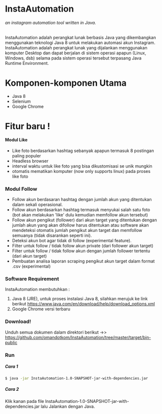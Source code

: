 # InstaAutomation
###### an instagram automation tool written in Java.

InstaAutomation adalah perangkat lunak berbasis Java yang dikembangkan menggunakan teknologi Java 8 untuk melakukan automasi akun Instagram. InstaAutomation adalah perangkat lunak yang dijalankan menggunakan komputer Desktop dan dapat berjalan di sistem operasi apapun (Linux, Windows, dsb) selama pada sistem operasi tersebut terpasang Java Runtime Environment.
# Komponen-komponen Utama
  - Java 8
  - Selenium
  - Google Chrome

# Fitur baru !
#### Modul Like
  - Like foto berdasarkan hashtag sebanyak apapun termasuk 8 postingan paling populer
  - Headless browser
  - interval waktu untuk like foto yang bisa dikustomisasi se unik mungkin
  - otomatis mematikan komputer (now only supports linux) pada proses like foto
### Modul Follow  
- Follow akun berdasaran hashtag dengan jumlah akun yang ditentukan dalam sekali operasional.
- Follow akun berdasarkan hashtag termasuk menyukai salah satu foto (bot akan melakukan 'like' dulu kemudian memfollow akun tersebut)
- Follow akun pengikut (follower) dari akun target yang ditentukan dengan jumlah akun yang akan difollow harus ditentukan atau software akan mendeteksi otomatis jumlah pengikut akun target dan memfollow semuanya (tidak disarankan seperti ini).
- Deteksi akun bot agar tidak di follow (experimental feature).
- Filter untuk follow / tidak follow akun private (dari follower akun target)
- Filter untuk follow / tidak follow akun dengan jumlah follower tertentu (dari akun target)
- Pembuatan analisa laporan scraping pengikut akun target dalam format .csv (experimental)

### Software Requirement
InstaAutomation membutuhkan : 
1. Java 8 (JRE), untuk proses instalasi Java 8, silahkan merujuk ke link berikut https://www.java.com/en/download/help/download_options.xml
2. Google Chrome versi terbaru
### Download!
Unduh semua dokumen dalam direktori berikut ->>
https://github.com/omandotkom/InstaAutomation/tree/master/target/bin-public

### Run
##### Cara 1
```sh
$ java -jar InstaAutomation-1.0-SNAPSHOT-jar-with-dependencies.jar
```
##### Cara 2
Klik kanan pada file InstaAutomation-1.0-SNAPSHOT-jar-with-dependencies.jar lalu Jalankan dengan Java.
